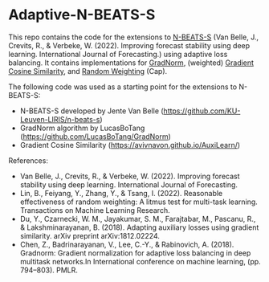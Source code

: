 # Adaptive-N-BEATS-S

This repo contains the code for the extensions to [N-BEATS-S](https://www.sciencedirect.com/science/article/pii/S016920702200098X) (Van Belle, J., Crevits, R., & Verbeke, W. (2022). Improving forecast stability
using deep learning. International Journal of Forecasting.) using adaptive loss balancing. It contains implementations for [GradNorm](http://proceedings.mlr.press/v80/chen18a.html?ref=https://githubhelp.com), (weighted) [Gradient Cosine Similarity](https://arxiv.org/abs/1812.02224), and [Random Weighting](https://arxiv.org/abs/2111.10603) (Cap). 

The following code was used as a starting point for the extensions to N-BEATS-S:
- N-BEATS-S developed by Jente Van Belle (https://github.com/KU-Leuven-LIRIS/n-beats-s)
- GradNorm algorithm by LucasBoTang (https://github.com/LucasBoTang/GradNorm)
- Gradient Cosine Similarity (https://avivnavon.github.io/AuxiLearn/)


References: 
- Van Belle, J., Crevits, R., & Verbeke, W. (2022). Improving forecast stability using deep learning. International Journal of Forecasting.
- Lin, B., Feiyang, Y., Zhang, Y., & Tsang, I. (2022). Reasonable effectiveness of random weighting: A litmus test for multi-task learning. Transactions on Machine Learning Research.
- Du, Y., Czarnecki, W. M., Jayakumar, S. M., Farajtabar, M., Pascanu, R., & Lakshminarayanan, B. (2018). Adapting auxiliary losses using gradient similarity. arXiv preprint arXiv:1812.02224.
- Chen, Z., Badrinarayanan, V., Lee, C.-Y., & Rabinovich, A. (2018). Gradnorm: Gradient normalization for adaptive loss balancing in deep multitask networks.In International conference on machine learning, (pp. 794–803). PMLR.
